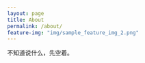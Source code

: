 ```yaml
---
layout: page
title: About
permalink: /about/
feature-img: "img/sample_feature_img_2.png"
---
```


不知道说什么，先空着。